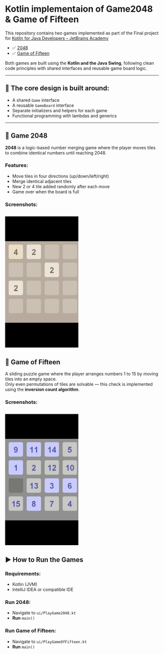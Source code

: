 # Kotlin implementaion of Game2048 & Game of Fifteen


This repository contains two games implemented as part of the Final project for [Kotlin for Java Developers – JetBrains Academy](https://www.jetbrains.com/academy/)


- ✅ [2048](https://play2048.co/)
- ✅ [Game of Fifteen](https://15puzzle.netlify.app/)

Both games are built using the **Kotlin and the Java Swing**, following clean code principles with shared interfaces and reusable game board logic.

---

## 🧱 The core design is built around:
- A shared `Game` interface
- A reusable `GameBoard` interface
- Separate initializers and helpers for each game
- Functional programming with lambdas and generics

---

## 🧩 Game 2048

**2048** is a logic-based number merging game where the player moves tiles to combine identical numbers until reaching 2048.

### Features:
- Move tiles in four directions (up/down/left/right)
- Merge identical adjacent tiles
- New 2 or 4 tile added randomly after each move
- Game over when the board is full

### Screenshots:
![2048 Screenshot](screenshots/game2048.gif)
---

## 🔢 Game of Fifteen

A sliding puzzle game where the player arranges numbers 1 to 15 by moving tiles into an empty space.  
Only even permutations of tiles are solvable — this check is implemented using the **inversion count algorithm**.
  
### Screenshots:
![Game of Fifteen Screenshot](screenshots/15-puzzle.gif)
---

## ▶️ How to Run the Games

### Requirements:
- Kotlin (JVM)
- IntelliJ IDEA or compatible IDE

### Run 2048:
- Navigate to `ui/PlayGame2048.kt`
- **Run**  `main()`

### Run Game of Fifteen:
- Navigate to `ui/PlayGameOfFifteen.kt`
- **Run**  `main()`


